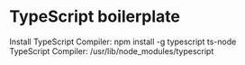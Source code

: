 # TypeScript boilerplate
Install TypeScript Compiler:
npm install -g typescript ts-node \
TypeScript Compiler: /usr/lib/node_modules/typescript